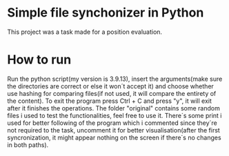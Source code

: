 # Simple file synchonizer in Python

This project was a task made for a position evaluation.

# How to run

Run the python script(my version is 3.9.13), insert the arguments(make sure the directories are
correct or else it won´t accept it) and choose whether use hashing for comparing files(if not used, it will compare the entirety of the content).
To exit the program press Ctrl + C and press "y", it will exit after it finishes the operations.
The folder "original" contains some random files i used to test the functionalities, feel free to use it.
There´s some print i used for better following of the program which i commented since they´re not required to the task, uncomment it for better visualisation(after
the first syncronization, it might appear nothing on the screen if there´s no changes in both paths).
